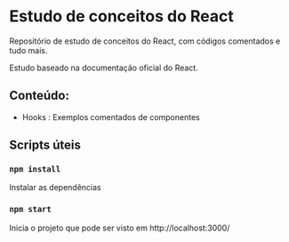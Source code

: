 # Estudo de conceitos do React

Repositório de estudo de conceitos do React, com códigos comentados e tudo mais.

Estudo baseado na documentação oficial do React.

## Conteúdo:
- Hooks : Exemplos comentados de componentes

## Scripts úteis 


### `npm install`
Instalar as dependências

### `npm start`
Inicia o projeto que pode ser visto em http://localhost:3000/

